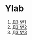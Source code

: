 # Ylab

1. [ДЗ №1](https://github.com/TkachenkoRP/personal-finance-tracker/pull/1)
2. [ДЗ №2](https://github.com/TkachenkoRP/personal-finance-tracker/pull/2)
2. [ДЗ №3](https://github.com/TkachenkoRP/personal-finance-tracker/pull/3)